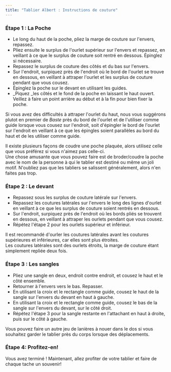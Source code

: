 ```yaml
---
title: "Tablier Albert : Instructions de couture"
---
```


### Étape 1 : La Poche

- Le long du haut de la poche, pliez la marge de couture sur l'envers, repassez.
- Pliez ensuite le surplus de l'ourlet supérieur sur l'envers et repassez, en veillant à ce que le surplus de couture soit rentré en dessous. Épinglez si nécessaire.
- Repassez le surplus de couture des côtés et du bas sur l'envers.
- Sur l'endroit, surpiquez près de l'endroit où le bord de l'ourlet se trouve en dessous, en veillant à attraper l'ourlet et les surplus de couture pendant que vous cousez.
- Épinglez la poche sur le devant en utilisant les guides.
- _Piquez _les côtés et le fond de la poche en laissant le haut ouvert. Veillez à faire un point arrière au début et à la fin pour bien fixer la poche.

<Tip>

Si vous avez des difficultés à attraper l'ourlet du haut, nous vous suggérons plutot en premier de _Baste_ près du bord de l'ourlet et de l'utiliser comme guide lorsque vous cousez sur l'endroit, soit d'épingler le bord de l'ourlet sur l'endroit en veillant à ce que les épingles soient parallèles au bord du haut et de les utiliser comme guide.

</Tip>

<Note>

Il existe plusieurs façons de coudre une poche plaquée, alors utilisez celle que vous préférez si vous n'aimez pas celle-ci.  
Une chose amusante que vous pouvez faire est de broder/coudre la poche avec le nom de la personne à qui le tablier est destiné ou même un joli motif. N'oubliez pas que les tabliers se salissent généralement, alors n'en faites pas trop.

</Note>

### Étape 2 : Le devant

- Repassez sous les surplus de couture latérale sur l'envers.
- Repassez les coutures latérales sur l'envers le long des lignes d'ourlet en veillant à ce que les surplus de couture soient rentrés en dessous.
- Sur l'endroit, surpiquez près de l'endroit où les bords pliés se trouvent en dessous, en veillant à attraper les ourlets pendant que vous cousez.
- Répétez l'étape 2 pour les ourlets supérieur et inférieur.

<Note>

Il est recommandé d'ourler les coutures latérales avant les coutures supérieures et inférieures, car elles sont plus étroites.  
Les coutures latérales sont des ourlets étroits, la marge de couture étant simplement repliée deux fois.

</Note>

### Étape 3 : Les sangles

- Pliez une sangle en deux, endroit contre endroit, et cousez le haut et le côté ensemble.
- Retourner à l'envers vers le bas. Repasser.
- En utilisant la croix et le rectangle comme guide, cousez le haut de la sangle sur l'envers du devant en haut à gauche.
- En utilisant la croix et le rectangle comme guide, cousez le bas de la sangle sur l'envers du devant, sur le côté droit.
- Répétez l'étape 3 pour la sangle restante en l'attachant en haut à droite, puis sur le côté à gauche.

<Note>

Vous pouvez faire un autre jeu de lanières à nouer dans le dos si vous souhaitez garder le tablier près du corps lorsque des déplacements.

</Note>

### Étape 4: Profitez-en!

Vous avez terminé ! Maintenant, allez profiter de votre tablier et faire de chaque tache un souvenir!
